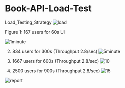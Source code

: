 # Book-API-Load-Test
Load_Testing_Strategy
![load](https://user-images.githubusercontent.com/101436175/176332137-6c3dc9ab-6240-4a73-b089-fde9ca9a6e6c.JPG)

Figure 1: 167 users for 60s UI

![1minute](https://user-images.githubusercontent.com/101436175/176332300-d33ca853-5fee-45da-9b85-43d52da4c8ab.JPG)

2. 834 users for 300s (Throughput 2.8/sec)
![5minute](https://user-images.githubusercontent.com/101436175/176332392-81d5b9f9-ee35-46e9-a220-8dca907bd63c.JPG)

3. 1667 users for 600s (Throughput 2.8/sec)
 ![10](https://user-images.githubusercontent.com/101436175/176332451-fa6a5136-2af9-45d9-b8a7-2c53aa7dc695.JPG)
 
 4. 2500 users for 900s (Throughput 2.8/sec)
![15](https://user-images.githubusercontent.com/101436175/176332514-086ec517-a583-4fe4-8230-a88719752226.JPG)


![report](https://user-images.githubusercontent.com/101436175/176332562-88d76f86-4d80-4783-b0c8-573495ce7f87.JPG)
